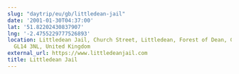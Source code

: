 ```yaml
---
slug: "daytrip/eu/gb/littledean-jail"
date: '2001-01-30T04:37:00'
lat: '51.82202430837907'
lng: '-2.4755229777526893'
location: Littledean Jail, Church Street, Littledean, Forest of Dean, Gloucestershire,
  GL14 3NL, United Kingdom
external_url: https://www.littledeanjail.com
title: Littledean Jail
---
```



